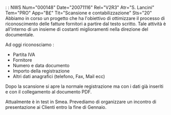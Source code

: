 :  : NWS Num="000148" Date="20071116" Rel="V2R3" Atr="S. Lancini" Tem="PRO" App="B£" Tit="Scansione e contabilizzazione" Sts="20"
Abbiamo in corso un progetto che ha l'obiettivo di ottimizzare il processo di riconoscimento delle fatture fornitori a partire dal testo scritto.
Tale attività è all'interno di un insieme di costanti miglioramenti nella direzione del documentale.

Ad oggi riconosciamo : 
- Partita IVA
- Fornitore
- Numero e data documento
- Importo della registrazione
- Altri dati anagrafici (telefono, Fax, Mail ecc)

Dopo la scansione si apre la normale registrazione ma con i dati già inseriti e con il collegamento al documento PDF.

Attualmente è in test in Smea.  Prevediamo di organizzare un incontro di presentazione ai Clienti entro la fine di Gennaio.
